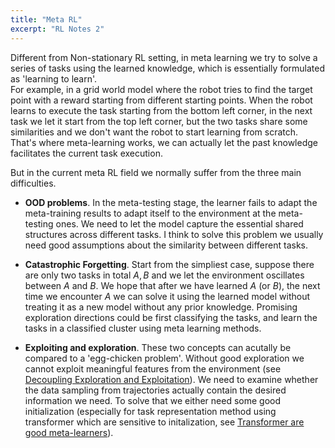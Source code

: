 ```yaml
---
title: "Meta RL"
excerpt: "RL Notes 2"
---
```



Different from Non-stationary RL setting, in meta learning we try to solve a series of tasks using the learned knowledge, which is essentially formulated as 'learning to learn'.    
For example, in a grid world model where the robot tries to find the target point with a reward starting from different starting points. When the robot learns to execute the task starting from the bottom left corner, in the next task we let it start from the top left corner, but the two tasks share some similarities and we don't want the robot to start learning from scratch. That's where meta-learning works, we can actually let the past knowledge facilitates the current task execution.     

But in the current meta RL field we normally suffer from the three main difficulties.    

- **OOD problems**. In the meta-testing stage, the learner fails to adapt the meta-training results to adapt itself to the environment at the meta-testing ones.  We need to let the model capture the essential shared structures across different tasks. I think to solve this problem we usually need good assumptions about the similarity between different tasks.

- **Catastrophic Forgetting**. Start from the simpliest case, suppose there are only two tasks in total $A,B$ and we let the environment oscillates between $A$ and $B$. We hope that after we have learned $A$ (or $B$), the next time we encounter $A$ we can solve it using the learned model without treating it as a new model without any prior knowledge. Promising exploration directions could be first classifying the tasks, and learn the tasks in a classified cluster using meta learning methods.    

- **Exploiting and exploration**. These two concepts can acutally be compared to a 'egg-chicken problem'. Without good exploration we cannot exploit meaningful features from the environment (see [Decoupling Exploration and Exploitation](https://arxiv.org/abs/2008.02790)). We need to examine whether the data sampling from trajectories actually contain the desired information we need. To solve that we either need some good initialization (especially for task representation method using transformer which are sensitive to initalization, see [Transformer are good meta-learners](https://arxiv.org/abs/2206.06614)).       

